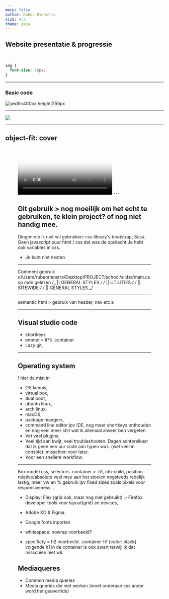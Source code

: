 ```yaml
---
marp: false
author: Ruben Rienstra
size: 4:3
theme: gaia
---
```


<!--------------- SLIDE 1 ------------------>
<!-- backgroundColor: #EBCB8B -->

## Website presentatie & progressie

<br>
 
  ```css 
  img {
    font-size: 18px; 
  }
  ```

---

<!-- Slide 2 -->
<!-- _class-->
<!-- backgroundColor: #A3BE8C -->

### Basic code

![width:400px height:250px](img/ruben.png)

---

<!-- SLIDE 3 -->
<!-- backgroundColor: #B48EAD; -->

![](<img/carbon(3).png>) <!-- -->

---

<!-- SLIDE 4 -->
<!-- _backgroundColor: #D08770; -->

## object-fit: cover

<!-- SLIDE 5 -->
<!-- _backgroundColor: #88C0D0; -->
<figure class="video_container">
  <video controls="true" allowfullscreen="true" poster="img/slider.mp4">
    <source src=img/slider.mp4" type="video/mp4">
  </video>
---

<!-- SLIDE 6 -->
<!-- _backgroundColor: #Bf616A; -->

## Git gebruik > nog moeilijk om het echt te gebruiken, te klein project? of nog niet handig mee.

<!-- SLIDE 7 -->
<!-- _backgroundColor: #EBCB8B; -->

Dingen die ik niet wil gebruiken: css library's bootstrap, Scss. Geen javascript
puur html / css dat was de opdracht
Je hebt ook variables in css.

- Je kunt niet nesten

---

<!-- SLIDE 8 -->
<!-- _backgroundColor: #A3BE8C; -->

Comment gebruik o/Users/rubenrienstra/Desktop/PROJECT/school/slider/main.cssp mdn gelezen
/_ || GENERAL STYLES _/
/_ || UTILITIES _/
/_ || SITEWIDE _/
/_ || GENERAL STYLES _/

---

<!-- SLIDE 9 -->
<!-- _backgroundColor: #A3BE8C; -->

semantic html > gebruik van header, nav etc
a

---

<!-- SLIDE 10 -->
<!-- _backgroundColor: #A3BE8C; -->

## Visual studio code

- shortkeys
- emmet = li\*5 .container
- Lazy git,

---

<!-- SLIDE 11 -->
<!-- _backgroundColor: #A3BE8C; -->

## Operating system

! hier de mist in

- OS kennis,
- virtual box,
- dual boot,
- ubuntu linux,
- arch linux,
- macOS,
- package mangers,
- command line editor ipv IDE, nog meer shortkeys onthouden en nog veel meer shit wat ik allemaal alweer ben vergeten.
- Vet veel plugins.
- Veel tijd aan kwijt, veel troubleshooten. Dagen achterelkaar dat ik geen een uur code aan typen was. (wel veel in console). misschien voor later.
- Voor een snellere workflow.

---

<!-- SLIDE 12 -->
<!-- _backgroundColor: #A3BE8C; -->

Box model css, selectors .container > .h1, nth-child, position relative/absolute veel mee aan het stoeien nogsteeds redelijk lastig, meer vw en % gebruik ipv fixed sizes zoals pixels voor responsiveness. .

- Display: Flex (grid ook, maar nog niet gebruikt) ,- Firefox developer tools voor layout(grid) en devices,
- Adobe XD & Figma
- Google fonts inporten

- whitespace: nowrap voorbeeld?
- specificty = h2 voorbeeld. .container h1 {color: black} volgende h1 in de container is ook zwart terwijl ik dat misschien niet wil.

## Mediaqueres

- Common media queries
- Media queries die niet werken (moet onderaan css ander word het geoverride)
